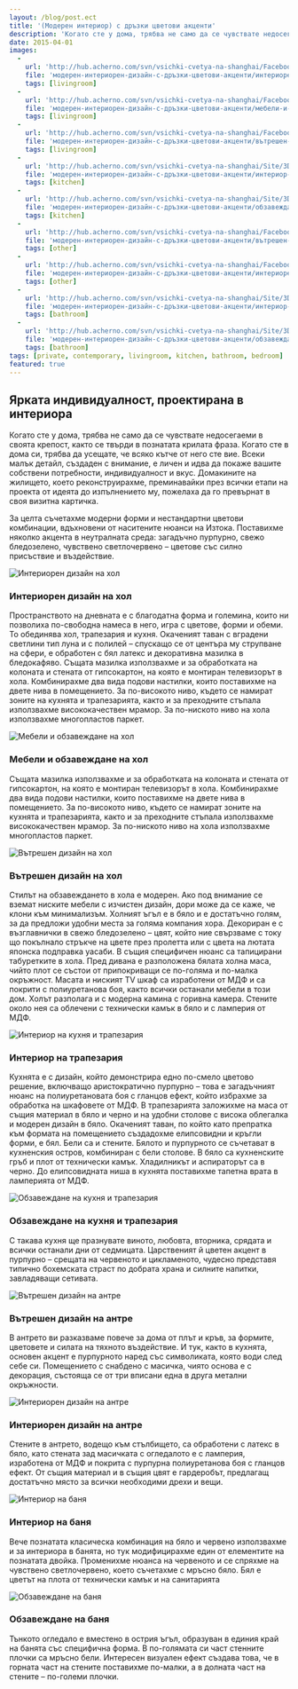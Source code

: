 ```yaml
---
layout: /blog/post.ect
title: '(Модерен интериор) с дръзки цветови акценти'
description: 'Когато сте у дома, трябва не само да се чувствате недосегаеми в своята крепост, както се твърди в познатата крилата фраза. Когато сте в дома си, трябва да усещате, че всяко кътче от него сте вие. Домакините на жилището, което реконструирахме, преминавайки през всички етапи на проекта от идеята до изпълнението му, пожелаха да го превърнат в своя визитна картичка.'
date: 2015-04-01
images:
  -
    url: 'http://hub.acherno.com/svn/vsichki-cvetya-na-shanghai/Facebook/2.23-h_f.jpg'
    file: 'модерен-интериорен-дизайн-с-дръзки-цветови-акценти/интериорен-дизайн-на-хол.jpg'
    tags: [livingroom]
  -
    url: 'http://hub.acherno.com/svn/vsichki-cvetya-na-shanghai/Facebook/2.21-h_f.jpg'
    file: 'модерен-интериорен-дизайн-с-дръзки-цветови-акценти/мебели-и-обзавеждане-на-хол.jpg'
    tags: [livingroom]
  -
    url: 'http://hub.acherno.com/svn/vsichki-cvetya-na-shanghai/Facebook/2.22-h_f.jpg'
    file: 'модерен-интериорен-дизайн-с-дръзки-цветови-акценти/вътрешен-дизайн-на-хол.jpg'
    tags: [livingroom]
  -
    url: 'http://hub.acherno.com/svn/vsichki-cvetya-na-shanghai/Site/3D/2.05-h_F.jpg'
    file: 'модерен-интериорен-дизайн-с-дръзки-цветови-акценти/интериор-на-кухня-и-трапезария.jpg'
    tags: [kitchen]
  -
    url: 'http://hub.acherno.com/svn/vsichki-cvetya-na-shanghai/Site/3D/2.04-h_F.jpg'
    file: 'модерен-интериорен-дизайн-с-дръзки-цветови-акценти/обзавеждане-на-кухня-и-трапезария.jpg'
    tags: [kitchen]
  -
    url: 'http://hub.acherno.com/svn/vsichki-cvetya-na-shanghai/Facebook/1.06-stairs_f.jpg'
    file: 'модерен-интериорен-дизайн-с-дръзки-цветови-акценти/вътрешен-дизайн-на-антре.jpg'
    tags: [other]
  -
    url: 'http://hub.acherno.com/svn/vsichki-cvetya-na-shanghai/Facebook/1.07-stairs_f.jpg'
    file: 'модерен-интериорен-дизайн-с-дръзки-цветови-акценти/интериорен-дизайн-на-антре.jpg'
    tags: [other]
  -
    url: 'http://hub.acherno.com/svn/vsichki-cvetya-na-shanghai/Site/3D/3.02-t_F.jpg'
    file: 'модерен-интериорен-дизайн-с-дръзки-цветови-акценти/интериор-на-баня.jpg'
    tags: [bathroom]
  -
    url: 'http://hub.acherno.com/svn/vsichki-cvetya-na-shanghai/Site/3D/3.01-t_F.jpg'
    file: 'модерен-интериорен-дизайн-с-дръзки-цветови-акценти/обзавеждане-на-баня.jpg'
    tags: [bathroom]
tags: [private, contemporary, livingroom, kitchen, bathroom, bedroom]
featured: true
---
```

## **Ярката индивидуалност, проектирана в интериора**
Когато сте у дома, трябва не само да се чувствате недосегаеми в своята крепост, както се твърди в познатата крилата фраза. Когато сте в дома си, трябва да усещате, че всяко кътче от него сте вие. Всеки малък детайл, създаден с внимание, е личен и идва да покаже вашите собствени потребности, индивидуалност и вкус. Домакините на жилището, което реконструирахме, преминавайки през всички етапи на проекта от идеята до изпълнението му, пожелаха да го превърнат в своя визитна картичка. 

За целта съчетахме модерни форми и нестандартни цветови комбинации, вдъхновени от наситените нюанси на Изтока. Поставихме няколко акцента в неутралната среда: загадъчно пурпурно, свежо бледозелено, чувствено светлочервено – цветове със силно присъствие и въздействие.

![Интериорен дизайн на хол](модерен-интериорен-дизайн-с-дръзки-цветови-акценти/интериорен-дизайн-на-хол.jpg)
### Интериорен дизайн на **хол**

Пространството на дневната е с благодатна форма и големина, които ни позволиха по-свободна намеса в него, игра с цветове, форми и обеми. То обединява хол, трапезария и кухня. Окаченият таван с вградени светлини тип луна и с полилей – спускащо се от центъра му струпване на сфери, е обработен с бял латекс и декоративна мазилка в бледокафяво. Същата мазилка използвахме и за обработката на колоната и стената от гипсокартон, на която е монтиран телевизорът в хола. Комбинирахме два вида подови настилки, които поставихме на двете нива в помещението. За по-високото ниво, където се намират зоните на кухнята и трапезарията, както и за преходните стъпала използвахме висококачествен мрамор. За по-ниското ниво на хола използвахме многопластов паркет.

![Мебели и обзавеждане на хол](модерен-интериорен-дизайн-с-дръзки-цветови-акценти/мебели-и-обзавеждане-на-хол.jpg)
### Мебели и обзавеждане на **хол**

 Същата мазилка използвахме и за обработката на колоната и стената от гипсокартон, на която е монтиран телевизорът в хола. Комбинирахме два вида подови настилки, които поставихме на двете нива в помещението. За по-високото ниво, където се намират зоните на кухнята и трапезарията, както и за преходните стъпала използвахме висококачествен мрамор. За по-ниското ниво на хола използвахме многопластов паркет.

![Вътрешен дизайн на хол](модерен-интериорен-дизайн-с-дръзки-цветови-акценти/вътрешен-дизайн-на-хол.jpg)
### Вътрешен дизайн на **хол**

Стилът на обзавеждането в хола е модерен. Ако под внимание се вземат ниските мебели с изчистен дизайн, дори може да се каже, че клони към минимализъм. Холният ъгъл е в бяло и е достатъчно голям, за да предложи удобни места за голяма компания хора. Декориран е с възглавнички в свежо бледозелено – цвят, който ние свързваме с току що покълнало стръкче на цвете през пролетта или с цвета на лютата японска подправка уасаби. В същия специфичен нюанс са тапицирани табуретките в хола. Пред дивана е разположена бялата холна маса, чийто плот се състои от припокриващи се по-голяма и по-малка окръжност. Масата и ниският TV шкаф са изработени от МДФ и са покрити с полиуретанова боя, както всички останали мебели в този дом. Холът разполага и с модерна камина с горивна камера. Стените около нея са облечени с технически камък в бяло и с ламперия от МДФ.

![Интериор на кухня и трапезария](модерен-интериорен-дизайн-с-дръзки-цветови-акценти/интериор-на-кухня-и-трапезария.jpg)
### Интериор на **трапезария**

Кухнята е с дизайн, който демонстрира едно по-смело цветово решение, включващо аристократично пурпурно – това е загадъчният нюанс на полиуретановата боя с гланцов ефект, който избрахме за обработка на шкафовете от МДФ. В трапезарията заложихме на маса от същия материал в бяло и черно и на удобни столове с висока облегалка и модерен дизайн в бяло. Окаченият таван, по който като препратка към формата на помещението създадохме елипсовидни и кръгли форми, е бял. Бели са и стените. Бялото и пурпурното се съчетават в кухненския остров, комбиниран с бели столове. В бяло са кухненските гръб и плот от технически камък. Хладилникът и аспираторът са в черно. До елипсовидната ниша в кухнята поставихме тапетна врата в ламперията от МДФ.

![Обзавеждане на кухня и трапезария](модерен-интериорен-дизайн-с-дръзки-цветови-акценти/обзавеждане-на-кухня-и-трапезария.jpg)
### Обзавеждане на **кухня и трапезария**

С такава кухня ще празнувате виното, любовта, вторника, срядата и всички останали дни от седмицата. Царственият й цветен акцент в пурпурно – срещата на червеното и цикламеното, чудесно представя типично бохемската страст по добрата храна и силните напитки, завладяващи сетивата.

![Вътрешен дизайн на антре](модерен-интериорен-дизайн-с-дръзки-цветови-акценти/вътрешен-дизайн-на-антре.jpg)
### Вътрешен дизайн на **антре**

В антрето ви разказваме повече за дома от плът и кръв, за формите, цветовете и силата на тяхното въздействие. И тук, както в кухнята, основен акцент е пурпурното наред със символиката, която води след себе си. Помещението с снабдено с масичка, чиято основа е с декорация, състояща се от три вписани една в друга метални окръжности.

![Интериорен дизайн на антре](модерен-интериорен-дизайн-с-дръзки-цветови-акценти/интериорен-дизайн-на-антре.jpg)
### Интериорен дизайн на **антре**

Стените в антрето, водещо към стълбището, са обработени с латекс в бяло, като стената зад масичката с огледалото е с ламперия, изработена от МДФ и покрита с пурпурна полиуретанова боя с гланцов ефект. От същия материал и в същия цвят е гардеробът, предлагащ достатъчно място за всички необходими дрехи и вещи.

![Интериор на баня](модерен-интериорен-дизайн-с-дръзки-цветови-акценти/интериор-на-баня.jpg)
### Интериор на **баня**

Вече познатата класическа комбинация на бяло и червено използвахме и за интериора в банята, но тук модифицирахме един от елементите на познатата двойка. Променихме нюанса на червеното и се спряхме на чувствено светлочервено, което съчетахме с мръсно бяло. Бял е цветът на плота от технически камък и на санитарията

![Обзавеждане на баня](модерен-интериорен-дизайн-с-дръзки-цветови-акценти/обзавеждане-на-баня.jpg)
### Обзавеждане на **баня**

Тънкото огледало е вместено в острия ъгъл, образуван в единия край на банята със специфична форма. В по-голямата си част стенните плочки са мръсно бели. Интересен визуален ефект създава това, че в горната част на стените поставихме по-малки, а в долната част на стените – по-големи плочки.